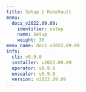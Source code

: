 ```yaml
---
title: Setup | KubeVault
menu:
  docs_v2022.09.09:
    identifier: setup
    name: Setup
    weight: 30
menu_name: docs_v2022.09.09
info:
  cli: v0.9.0
  installer: v2022.09.09
  operator: v0.9.0
  unsealer: v0.9.0
  version: v2022.09.09
---
```


